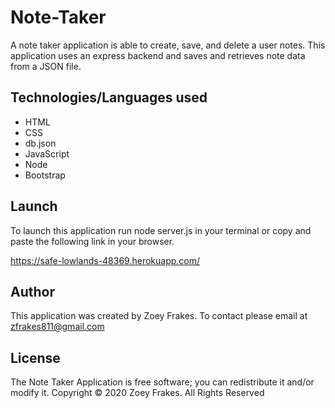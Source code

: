 # Note-Taker
A note taker application is able to create, save, and delete a user notes. This application uses an express backend and saves and retrieves note data from a JSON file.

## Technologies/Languages used

* HTML
* CSS
* db.json
* JavaScript
* Node
* Bootstrap

 
## Launch
To launch this application run node server.js in your terminal or copy and paste the following link in your browser.

https://safe-lowlands-48369.herokuapp.com/


## Author
This application was created by Zoey Frakes. To contact please email at zfrakes811@gmail.com

## License
The Note Taker Application is free software; you can redistribute it and/or modify it. Copyright © 2020 Zoey Frakes. All Rights Reserved